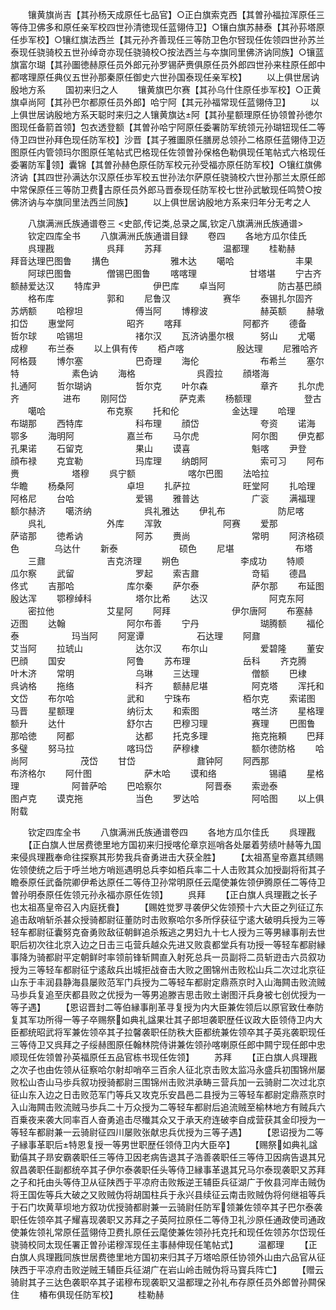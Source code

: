 <!-- { "loadSidebar": true } -->
　　镶黄旗尚吉【其孙杨天成原任七品官】○正白旗索克西【其曽孙福拉浑原任三等侍卫佛多和原任亲军校四世孙清徳现任蓝翎侍卫】○镶白旗苏赫泰【其孙荪塔原任歩军校】○镶红旗法西兰【其元孙齐善现任三等防卫色尔唘现任佐领四世孙苏兰泰现任骁骑校五世孙绰竒亦现任骁骑校○按法西兰与夲旗同里佛济讷同族】○镶蓝旗富尔瑚【其孙圗徳赫原任员外郎元孙罗锡萨赉俱原任员外郎四世孙来柱原任郎中都喀理原任典仪五世孙那秦原任御史六世孙国泰现任亲军校】
　　以上俱世居讷殷地方系
　　国初来归之人
　　镶黄旗巴尔赛【其孙乌什住原任歩军校】○正黄旗卓尚阿【其孙巴尔都原任员外郎】哈宁阿【其元孙福常现任蓝翎侍卫】
　　以上俱世居讷殷地方系天聪时来归之人镶黄旗达阿【其孙星额理原任协领曽孙徳尔图现任备箭首领】包衣透登额【其曽孙哈宁阿原任委署防军统领元孙瑚钮现任二等侍卫四世孙拜色现任防军校】沙晋【其子雅圗原任膳房总领孙二格原任蓝翎侍卫迈图原任内管领玛尔图原任笔帖式巴格现任佐领曽孙保格色勒俱现任笔帖式六格现任委署防军领】囊锦【其曽孙赫色原任防军校元孙受福亦原任防军校】○镶红旗佛济讷【其四世孙满达尔汉原任歩军校五世孙法尔萨原任骁骑校六世孙那兰太原任郎中常保原任三等防卫费古原任员外郎马晋泰现任防军校七世孙武敏现任鸣赞○按佛济讷与夲旗同里法西兰同族】
　　以上俱世居讷殷地方系来归年分无考之人






　　八旗满洲氏族通谱卷三
<史部,传记类,总录之属,钦定八旗满洲氏族通谱>
　　钦定四库全书
　　八旗满洲氏族通谱目録
　　卷四
　　各地方瓜尔佳氏
　　呉理戡　　　　　　呉拜
　　苏拜　　　　　　　温都理
　　桂勒赫　　　　　　拜音达理巴图鲁
　　搆色　　　　　　　雅木达
　　噶哈　　　　　　　丰果
　　阿球巴图鲁　　　　僧锡巴图鲁
　　喀喀理　　　　　　甘塔堪
　　宁古齐　　　　　　额赫爱达汉
　　特库尹　　　　　　伊巴库
　　卓当阿　　　　　　防古基巴顔
　　格布库　　　　　　郭和
　　尼鲁汉　　　　　　赛华
　　泰锡扎尔固齐　　　苏炳额
　　哈穆坦　　　　　　傅当阿
　　博穆波　　　　　　赫英额
　　赫墩　　　　　　　扣岱
　　惠堂阿　　　　　　昭齐
　　喀拜　　　　　　　阿都齐
　　德备　　　　　　　哲尔球
　　哈锡坦　　　　　　禇尔汉
　　瓦济讷墨尔根　　　努山
　　尤噶　　　　　　　成穆
　　布兰泰
　　以上俱有传
　　栢卢喀　　　　　　殷达理
　　尼雅哈齐　　　　　阿格聂
　　博尔塞　　　　　　巴奇理
　　海伦　　　　　　　布希兰
　　塞尔特　　　　　　素色讷
　　海格　　　　　　　呉霞拉
　　顔塔海　　　　　　扎通阿
　　哲尔瑚讷　　　　　哲尔克
　　叶尔森　　　　　　章齐
　　扎尔虎齐　　　　　进布
　　刚阿岱　　　　　　萨克素
　　杨额理　　　　　　登古
　　噶哈　　　　　　　布克察
　　托和伦　　　　　　金达理
　　哈理　　　　　　　布瑚那
　　西特库　　　　　　科布理
　　顔岱　　　　　　　夸资
　　诺海　　　　　　　鄂多
　　海明阿　　　　　　嘉兰布
　　马尔虎　　　　　　阿尔图
　　伊克都　　　　　　孔果诺
　　石留克　　　　　　果山
　　谟喜　　　　　　　魁喀
　　尹登　　　　　　　顔布禄
　　克宜勒　　　　　　玛库理
　　纳朗阿　　　　　　索可习
　　阿布赉　　　　　　塔穆
　　呉宁额　　　　　　喀尔巴图
　　法哈拉　　　　　　华瞻
　　杨桑阿　　　　　　卓坦
　　扎萨拉　　　　　　旺堂阿
　　扎哈理　　　　　　阿格尼
　　台哈　　　　　　　爱锡
　　雅普达　　　　　　广衮
　　满福理　　　　　　额尔赫济
　　噶济纳　　　　　　呉礼雅达
　　伊礼布　　　　　　防尼喀
　　呉礼　　　　　　　外库
　　浑敦　　　　　　　阿赛
　　爱那　　　　　　　萨谘那
　　徳希讷　　　　　　阿苏
　　赉尚　　　　　　　常明
　　阿济格硕色　　　　乌达什
　　新泰　　　　　　　硕色
　　尼堪　　　　　　　布塔
　　三鼐　　　　　　　吉克济理
　　朔色　　　　　　　李成功
　　特顺　　　　　　　瓜尔察
　　武留　　　　　　　罗起
　　索吉鼐　　　　　　竒韬
　　德昌　　　　　　　佟式
　　吉那哈　　　　　　库尔秦
　　萨尔泰　　　　　　萨尔那
　　布延图　　　　　　殷达浑
　　鄂穆绰科　　　　　塔尔比希
　　达汉　　　　　　　阿克东阿
　　密拉他　　　　　　艾星阿
　　阿拜　　　　　　　伊尔唐阿
　　布塞赫　　　　　　迈图
　　达翰　　　　　　　阿尔布善
　　宁丹　　　　　　　瑚腾额
　　福伦泰　　　　　　玛当阿
　　阿寔谭　　　　　　石达理
　　阿鼐　　　　　　　艾当阿
　　拉琥山　　　　　　达尔汉
　　布尔山　　　　　　爱碧隆
　　董安　　　　　　　巴顔
　　国安　　　　　　　阿鲁
　　苏布理　　　　　　岳科
　　齐克腾　　　　　　叶木济
　　常明　　　　　　　乌琳
　　三达理　　　　　　僧额
　　巴棣　　　　　　　呉讷格
　　拖络　　　　　　　科齐
　　额赫尼堪　　　　　阿克塔
　　浑托和　　　　　　文岱
　　布尔哈　　　　　　武和
　　宁珠布　　　　　　栢尔克
　　索诺图　　　　　　马晋
　　星额理　　　　　　纳衍太
　　和索图　　　　　　喀兰济
　　星格理　　　　　　额升
　　达什　　　　　　　舒尔古
　　巴穆习理　　　　　赛理
　　巴图鲁　　　　　　那哈徳
　　阿都　　　　　　　达都
　　托克多理　　　　　拖克拖頼
　　巴拜　　　　　　　多璧
　　努马拉　　　　　　喀玛岱
　　萨穆棣　　　　　　额尔徳防格
　　哈尚阿　　　　　　茂岱
　　甘岱　　　　　　　鼐钟阿
　　阿西那　　　　　　布济格尔
　　阿什图　　　　　　萨木哈
　　谟和络　　　　　　锡禧
　　星格理　　　　　　阿普萨哈
　　巴哈察尔　　　　　阿晋泰
　　索逊泰　　　　　　图卢克
　　谟克拖　　　　　　当色
　　罗达哈　　　　　　阿哈图
　　以上俱附载















　　钦定四库全书
　　八旗满洲氏族通谱卷四
　　各地方瓜尔佳氏
　　呉理戡
　　【正白旗人世居费徳里地方国初来归授喀伦章京廵哨各处屡着劳绩叶赫等九国来侵呉理戡奉命往探察其形势我兵奋勇进击大获全胜】
　　【太祖髙皇帝嘉其绩赐佐领使统之后于呼兰地方哨廵遇明总兵李如栢兵率二十人击败其众加授副将衔其子瞻泰原任武备院卿伊希达原任二等侍卫孙常明原任云麾使兼佐领伊腾原任二等侍卫曽孙明泰原任佐领元孙永福亦原任佐领】
　　呉拜
　　【正白旗人呉理戡之长子也太祖髙皇帝召入内庭抚飬】
　　【赐姓觉罗寻袭伊父佐领预十六大臣之列征辽东追击敌哨斩杀甚众授骑都尉征董防时击败察哈尔多所俘获征宁逺大破明兵授为三等轻车都尉征囊努克奋勇败敌征朝鲜追杀叛逃之男妇九十七人授为三等男縁事削去世职后初次往北京入边之日击三屯营兵越众先进又败袁都堂兵有功授一等轻车都尉縁事降为骑都尉平定朝鲜时率领前锋斩闗直入射死总兵一员副将二员斩逰击六员叙功授为三等轻车都尉征宁逺敌兵出城拒战奋击大败之圉锦州击败松山兵二次过北京征山东于丰润县静海县屡败范军门兵授为二等轻车都尉定鼎燕京时入山海闗击败流贼马歩兵复追至庆都县败之优授为一等男追滕吉思击败土谢图汗兵身被七创优授为一等子遇】
　　【恩诏晋封二等伯縁事削革寻复授为内大臣兼佐领后以原官致仕奉防复其军功所得一等子卒赐祭如典礼諡果壮其子郎坦袭职歴任议政大臣领侍卫内大臣都统昭武将军兼佐领卒其子拉馨袭职任防秩大臣都统兼佐领卒其子英兆袭职现任三等侍卫又呉拜之子绥赫图原任翰林院侍讲兼佐领孙喀喇原任郎中闗宁现任郎中忠顺现任佐领曽孙英福原任五品官栋书现任佐领】
　　苏拜
　　【正白旗人呉理戡之次子也由佐领从征察哈尔射却哨卒三百余人征北京击败太监冯永盛兵初围锦州屡败松山杏山马歩兵叙功授骑都尉三围锦州击败洪承畴三营兵加一云骑尉二次过北京征山东入边之日击败范军门等兵又攻克乐安昌邑二县授为三等轻车都尉定鼎燕京时入山海闗击败流贼马歩兵二十万众授为二等轻车都尉后追流贼至榆林地方有贼兵六百乗夜来袭大同率百人奋勇追击尽殱其众又于承天府连破李自成营获其金印授为一等轻车都尉兼一云骑尉征四川屡败张献忠兵优授为三等子遇】
　　【恩诏授为二等子縁事革职后特恩复授一等男世职歴任领侍卫内大臣卒】
　　【赐祭如典礼諡勤僖其子昻安霸袭职任三等侍卫因老病告退其子浩善袭职任三等侍卫因病告退其兄叙昌袭职任副都统卒其子伊尔泰袭职任头等侍卫縁事革退其兄马尔泰现袭职又苏拜之子和托由头等侍卫从征陕西于平凉府击败叛逆王辅臣兵征湖广于攸县河岸击贼伪将王国佐等兵大破之又败贼伪将胡国柱兵于永兴县续征云南击败贼伪将何继祖等兵于石门坎黄草坝地方叙功优授骑都尉兼一云骑尉任防军领兼佐领卒其子巴尔泰袭职任佐领卒其子耀喜现袭职又苏拜之子英阿拉原任二等侍卫礼沙原任通政使司通政使兼佐领礼常原任蓝翎侍卫费扎原任云麾使兼佐领孙托克托和现任佐领苏尔岱现任骁骑校同太现任署正曽孙诺穆浑现任主事赫伸现任笔帖式】
　　温都理
　　【正白旗人呉理戡同族世居费徳里地方国初来归其子万塔哈原任协领外山由六品官从征陕西于平凉府击败逆贼王辅臣兵征湖广在岩山岭击贼伪将马寳兵阵亡】
　　【赠云骑尉其子三达色袭职卒其子诺穆布现袭职又温都理之孙礼布存原任员外郎曽孙闗保住
　　椿布俱现任防军校】
　　桂勒赫

